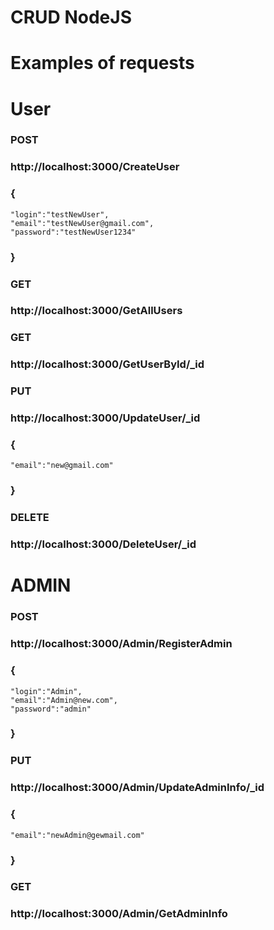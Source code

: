 # CRUD NodeJS
# Examples of requests
# User
### POST

### http://localhost:3000/CreateUser
### {
    "login":"testNewUser",
    "email":"testNewUser@gmail.com",
    "password":"testNewUser1234"
### }

### GET
### http://localhost:3000/GetAllUsers

### GET
### http://localhost:3000/GetUserById/_id

### PUT
### http://localhost:3000/UpdateUser/_id

### {
    "email":"new@gmail.com"
### }

### DELETE
### http://localhost:3000/DeleteUser/_id

# ADMIN
### POST
### http://localhost:3000/Admin/RegisterAdmin

### {
    "login":"Admin",
    "email":"Admin@new.com",
    "password":"admin"
### }

### PUT
### http://localhost:3000/Admin/UpdateAdminInfo/_id

### {
    "email":"newAdmin@gewmail.com"
### }

### GET
### http://localhost:3000/Admin/GetAdminInfo
